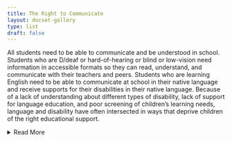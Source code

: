 ```yaml
---
title: The Right to Communicate
layout: docset-gallery
type: list
draft: false
---
```


All students need to be able to communicate and be understood in school. Students who are D/deaf or hard-of-hearing or blind or low-vision need information in accessible formats so they can read, understand, and communicate with their teachers and peers. Students who are learning English need  to be able to communicate at school in their native language and receive supports for their disabilities in their native language. Because of a lack of understanding about different types of disability, lack of support for language education, and poor screening of children’s learning needs, language and disability have often intersected in ways that deprive children of the right educational support.

<details>
  <summary>Read More</summary>

For people with sensory disabilities, written and spoken communication needs to be compatible with their specific disabilities (i.e, not being able to see or hear). At times, nondisabled people have advocated on behalf of d/Deaf or blind students, but they didn’t always pay attention to the students’ needs or desires. Sighted people attempted to help blind people learn to read by developing systems of print they could read with their fingers. They often made decisions based on financial considerations or personal interests rather than what worked best for blind people. In the 20th century, blind people pushed for more influence over how they would read. They pushed for federal funding of braille books and talking books. As new technologies - like websites and digital materials develop, they advocate for standards and tools that make information legible to screen readers (which read text aloud).[^1]

Deaf people have also had to fight for language access and have worked outside the educational system to keep sign language alive. Early educators combined manual instruction (sign language) with oral instruction (lip reading and articulation - or speaking out loud) to help deaf and hard-of-hearing people learn. Many deaf people were born with little functional hearing or became deaf before learning language, so sign language was their first language. For these deaf children, oral instruction was difficult or impossible. Yet from the 1860s on, educators of the deaf slowly banned sign language instruction in favor of only oral forms of communication. Deaf people created social clubs and socialized with deaf peers, developing what many believe to be a unique culture and identity[^2], and one that many deaf people don’t see as a disability.[^3] (We use Deaf to refer to those who identify with that culture, and deaf for describing those who might not identify with that culture.[^4])

After a linguist published a study on sign language in 1960, educational and cultural attitudes toward sign language slowly started to change.[^5] In 1998,  P.S. 47, the school for the Deaf, finally changed its policy to teach in sign language.[^6] Deaf students still have difficulty accessing interpreters and other supports needed to learn in inclusive classrooms today.[^7]

Teachers  and administrators have frequently labeled students as disabled because they did not speak English. They have also evaluated students for disabilities in English, rather than in their native language - which meant that their disabilities may have been misunderstood or misdiagnosed. As a result, many Black and Puerto Rican children didn’t get the education they deserved. Advocates like Evelina López Antonetty fought back against these practices. She founded United Bronx Parents (UBP) and organized Puerto Rican and Black parents to fight [bias against Spanish-speaking students and families and push for bilingual education](topics/black-latina-women/united-bronx-parents/).

[^1]: The American Foundation for the Blind. “History.” [https://www.afb.org/about-afb/history](https://www.afb.org/about-afb/history), Accessed July 31, 2023.

[^2]: Carol Padden and Tom Humphries. *Inside Deaf Culture*. (Cambridge: Harvard University Press, 2009).

[^3]: Ray McDermott and Hervé Varenne. “Culture as Disability.” Anthropology & Education Quarterly 26, no. 3 (1995): 324–48.

[^4]: Thomas K. Holcomb, *Introduction to American Deaf Culture.* (New York: Oxford University Press, 2012).

[^5]: Susan Goldin-Meadow and Diane Brentari. “Gesture, Sign and Language: The Coming of Age of Sign Language and Gesture Studies.” *The Behavioral and Brain Sciences* 40 (January 2017). [https://doi.org/10.1017/S0140525X15001247]( https://doi.org/10.1017/S0140525X15001247).

[^6]: Felicia R. Lee, “New York to Teach Deaf in Sign Language, Then English.” *The New York Times*, March 5, 1998, [https://www.nytimes.com/1998/03/05/nyregion/new-york-to-teach-deaf-in-sign-language-then-english.html](https://www.nytimes.com/1998/03/05/nyregion/new-york-to-teach-deaf-in-sign-language-then-english.html).

[^7]: Khallid Alasim, “Participation and Interaction of Deaf and Hard-of-Hearing Students in Inclusion Classroom.” *International Journal of Special Education* 33, no. 2 (2018): 493–506.
